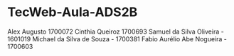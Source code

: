 # TecWeb-Aula-ADS2B
Alex Augusto 1700072
Cinthia Queiroz 1700693
Samuel da Silva Oliveira - 1601019
Michael da Silva de Souza - 1700381
Fabio Aurélio Abe Nogueira - 1700603
